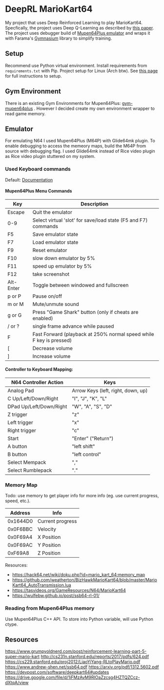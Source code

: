 # DeepRL MarioKart64
My project that uses Deep Reinforced Learning to play MarioKart64. Specfically, the project uses Deep Q-Learning as described by [this paper](https://arxiv.org/abs/1312.5602). The project uses debugger build of [Mupen64Plus emulator](https://mupen64plus.org/docs/) and wraps it with Farama's [Gymnasium](https://gymnasium.farama.org/) library to simplify training.

## Setup
Recommend use Python virtual environment. Install requirements from `requirements.txt` with Pip. Project setup for Linux (Arch btw). See [this page](./setup.md) for full instructions to setup.

## Gym Environment
There is an existing Gym Environments for Mupen64Plus: [gym-mupen64plus](https://github.com/bzier/gym-mupen64plus) . However I decided create my own environment wrapper to read game memory.

## Emulator
For emulating N64 I used Mupen64Plus (M64P) with Glide64mk plugin. To enable debugging to access the memeory maps, build the M64P from source with debugging flag. I used Glide64mk instead of Rice video plugin as Rice video plugin stuttered on my system.

### Used Keyboard commands
Default: [Documentation](https://mupen64plus.org/wiki/index.php/KeyboardSetup)

#### Mupen64Plus Menu Commands

|Key|Description|
|--- |--- |
|Escape|Quit the emulator|
|0-9|Select virtual 'slot' for save/load state (F5 and F7) commands|
|F5|Save emulator state|
|F7|Load emulator state|
|F9|Reset emulator|
|F10|slow down emulator by 5%|
|F11|speed up emulator by 5%|
|F12|take screenshot|
|Alt-Enter|Toggle between windowed and fullscreen|
|p or P|Pause on/off|
|m or M|Mute/unmute sound|
|g or G|Press "Game Shark" button (only if cheats are enabled)|
|/ or ?|single frame advance while paused|
|F|Fast Forward (playback at 250% normal speed while F key is pressed)|
|[|Decrease volume|
|]|Increase volume|

#### Controller to Keyboard Mapping:

|N64 Controller Action|Keys|
|--- |--- |
|Analog Pad|Arrow Keys (left, right, down, up)|
|C Up/Left/Down/Right|"I", "J", "K", "L"|
|DPad Up/Left/Down/Right|"W", "A", "S", "D"|
|Z trigger|"z"|
|Left trigger|"x"|
|Right trigger|"c"|
|Start|"Enter" ("Return")|
|A button|"left shift"|
|B button|"left control"|
|Select Mempack|","|
|Select Rumblepack|"."|



### Memory Map
Todo: use memory to get player info for more info (eg. use current progress, speed, etc.).

|Address|Info|
|--- |--- |
|0x1644D0 | Current progress |
|0x0F6BBC | Velocity |
|0x0F69A4 | X Position |
|0x0F69AC | Y Position |
|0xF69A8 | Z Position |

Resources: 
- https://hack64.net/wiki/doku.php?id=mario_kart_64:memory_map
- https://github.com/weatherton/BizHawkMarioKart64/blob/master/MarioKart64_AutoTransmission.lua
- https://tasvideos.org/GameResources/N64/MarioKart64
- https://wulfebw.github.io/post/ssb64-rl-01/

### Reading from Mupen64Plus memory
Use Mupen64Plus C++ API. To store into Python variable, will use Python ctype.

## Resources
https://www.grumpyoldnerd.com/post/reinforcement-learning-part-5-super-mario-kart
http://cs231n.stanford.edu/reports/2017/pdfs/624.pdf
https://cs229.stanford.edu/proj2012/LiaoYiYang-RLtoPlayMario.pdf
https://www.andrew-shen.net/ssb64.pdf
https://arxiv.org/pdf/1312.5602.pdf
https://devpost.com/software/deepkart64#updates
https://drive.google.com/file/d/1iFMzAvM9RlOaZzcsg4HZTQZCcz-dXtqA/view
